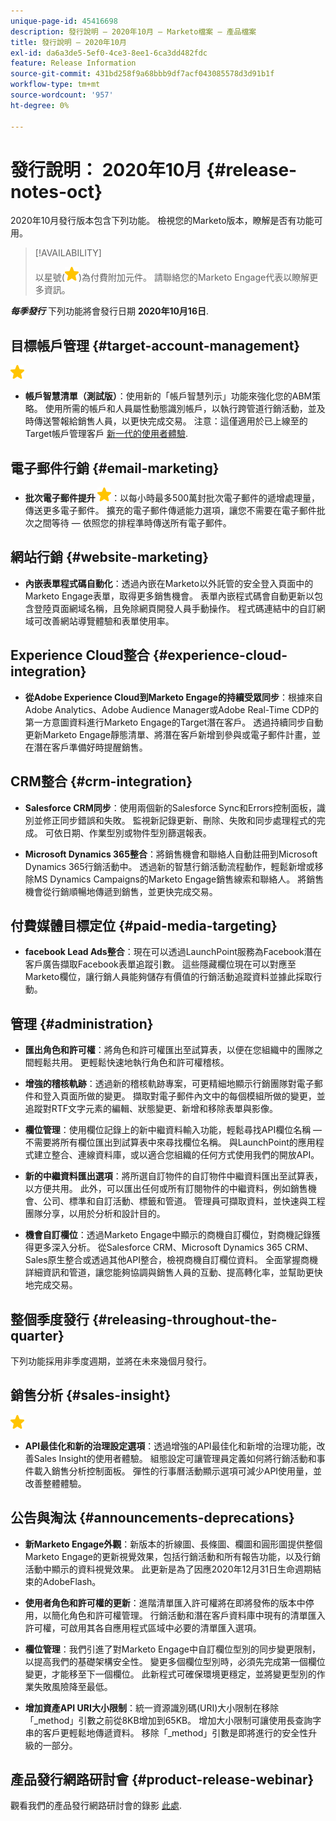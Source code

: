 ```yaml
---
unique-page-id: 45416698
description: 發行說明 — 2020年10月 — Marketo檔案 — 產品檔案
title: 發行說明 — 2020年10月
exl-id: da6a3de5-5ef0-4ce3-8ee1-6ca3dd482fdc
feature: Release Information
source-git-commit: 431bd258f9a68bbb9df7acf043085578d3d91b1f
workflow-type: tm+mt
source-wordcount: '957'
ht-degree: 0%

---
```


# 發行說明： 2020年10月 {#release-notes-oct}

2020年10月發行版本包含下列功能。 檢視您的Marketo版本，瞭解是否有功能可用。

>[!AVAILABILITY]
>
>以星號(![](assets/yellow-star.png))為付費附加元件。 請聯絡您的Marketo Engage代表以瞭解更多資訊。

**_每季發行_** 下列功能將會發行日期 **2020年10月16日**.

## 目標帳戶管理 {#target-account-management}

![（星號）](assets/yellow-star.png)

* **帳戶智慧清單（測試版）**：使用新的「帳戶智慧列示」功能來強化您的ABM策略。 使用所需的帳戶和人員屬性動態識別帳戶，以執行跨管道行銷活動，並及時傳送警報給銷售人員，以更快完成交易。 注意：這僅適用於已上線至的Target帳戶管理客戶 [新一代的使用者體驗](https://nation.marketo.com/t5/Employee-Blogs/The-Next-Generation-Marketo-Engage-Experience/ba-p/304205).

## 電子郵件行銷 {#email-marketing}

* **批次電子郵件提升 ![（星號）](assets/yellow-star.png)**：以每小時最多500萬封批次電子郵件的遞增處理量，傳送更多電子郵件。 擴充的電子郵件傳遞能力選項，讓您不需要在電子郵件批次之間等待 — 依照您的排程準時傳送所有電子郵件。

## 網站行銷 {#website-marketing}

* **內嵌表單程式碼自動化**：透過內嵌在Marketo以外託管的安全登入頁面中的Marketo Engage表單，取得更多銷售機會。 表單內嵌程式碼會自動更新以包含登陸頁面網域名稱，且免除網頁開發人員手動操作。 程式碼連結中的自訂網域可改善網站導覽體驗和表單使用率。

## Experience Cloud整合 {#experience-cloud-integration}

* **從Adobe Experience Cloud到Marketo Engage的持續受眾同步**：根據來自Adobe Analytics、Adobe Audience Manager或Adobe Real-Time CDP的第一方意圖資料進行Marketo Engage的Target潛在客戶。 透過持續同步自動更新Marketo Engage靜態清單、將潛在客戶新增到參與或電子郵件計畫，並在潛在客戶準備好時提醒銷售。

## CRM整合 {#crm-integration}

* **Salesforce CRM同步**：使用兩個新的Salesforce Sync和Errors控制面板，識別並修正同步錯誤和失敗。 監視新記錄更新、刪除、失敗和同步處理程式的完成。 可依日期、作業型別或物件型別篩選報表。

* **Microsoft Dynamics 365整合**：將銷售機會和聯絡人自動註冊到Microsoft Dynamics 365行銷活動中。 透過新的智慧行銷活動流程動作，輕鬆新增或移除MS Dynamics Campaigns的Marketo Engage銷售線索和聯絡人。 將銷售機會從行銷順暢地傳遞到銷售，並更快完成交易。

## 付費媒體目標定位 {#paid-media-targeting}

* **facebook Lead Ads整合**：現在可以透過LaunchPoint服務為Facebook潛在客戶廣告擷取Facebook表單追蹤引數。 這些隱藏欄位現在可以對應至Marketo欄位，讓行銷人員能夠儲存有價值的行銷活動追蹤資料並據此採取行動。

## 管理 {#administration}

* **匯出角色和許可權**：將角色和許可權匯出至試算表，以便在您組織中的團隊之間輕鬆共用。 更輕鬆快速地執行角色和許可權稽核。

* **增強的稽核軌跡**：透過新的稽核軌跡專案，可更精細地顯示行銷團隊對電子郵件和登入頁面所做的變更。 擷取對電子郵件內文中的每個模組所做的變更，並追蹤對RTF文字元素的編輯、狀態變更、新增和移除表單與影像。

* **欄位管理**：使用欄位記錄上的新中繼資料輸入功能，輕鬆尋找API欄位名稱 — 不需要將所有欄位匯出到試算表中來尋找欄位名稱。 與LaunchPoint的應用程式建立整合、連線資料庫，或以適合您組織的任何方式使用我們的開放API。

* **新的中繼資料匯出選項**：將所選自訂物件的自訂物件中繼資料匯出至試算表，以方便共用。 此外，可以匯出任何或所有訂閱物件的中繼資料，例如銷售機會、公司、標準和自訂活動、標籤和管道。 管理員可擷取資料，並快速與工程團隊分享，以用於分析和設計目的。

* **機會自訂欄位**：透過Marketo Engage中顯示的商機自訂欄位，對商機記錄獲得更多深入分析。 從Salesforce CRM、Microsoft Dynamics 365 CRM、Sales原生整合或透過其他API整合，檢視商機自訂欄位資料。 全面掌握商機詳細資訊和管道，讓您能夠協調與銷售人員的互動、提高轉化率，並幫助更快地完成交易。

## 整個季度發行 {#releasing-throughout-the-quarter}

下列功能採用非季度週期，並將在未來幾個月發行。

## 銷售分析 {#sales-insight}

![（星號）](assets/yellow-star.png)

* **API最佳化和新的治理設定選項**：透過增強的API最佳化和新增的治理功能，改善Sales Insight的使用者體驗。 組態設定可讓管理員定義如何將行銷活動和事件載入銷售分析控制面板。 彈性的行事曆活動顯示選項可減少API使用量，並改善整體體驗。

## 公告與淘汰 {#announcements-deprecations}

* **新Marketo Engage外觀**：新版本的折線圖、長條圖、欄圖和圓形圖提供整個Marketo Engage的更新視覺效果，包括行銷活動和所有報告功能，以及行銷活動中顯示的資料視覺效果。 此更新是為了因應2020年12月31日生命週期結束的AdobeFlash。

* **使用者角色和許可權的更新**：進階清單匯入許可權將在即將發佈的版本中停用，以簡化角色和許可權管理。 行銷活動和潛在客戶資料庫中現有的清單匯入許可權，可啟用其各自應用程式區域中必要的清單匯入選項。

* **欄位管理**：我們引進了對Marketo Engage中自訂欄位型別的同步變更限制，以提高我們的基礎架構安全性。 變更多個欄位型別時，必須先完成第一個欄位變更，才能移至下一個欄位。 此新程式可確保環境更穩定，並將變更型別的作業失敗風險降至最低。

* **增加資產API URI大小限制**：統一資源識別碼(URI)大小限制在移除「_method」引數之前從8KB增加到65KB。 增加大小限制可讓使用長查詢字串的客戶更輕鬆地傳遞資料。 移除「_method」引數是即將進行的安全性升級的一部分。

## 產品發行網路研討會 {#product-release-webinar}

觀看我們的產品發行網路研討會的錄影 [此處](https://engage.marketo.com/Oct_20_Release_OnDemand.html).
